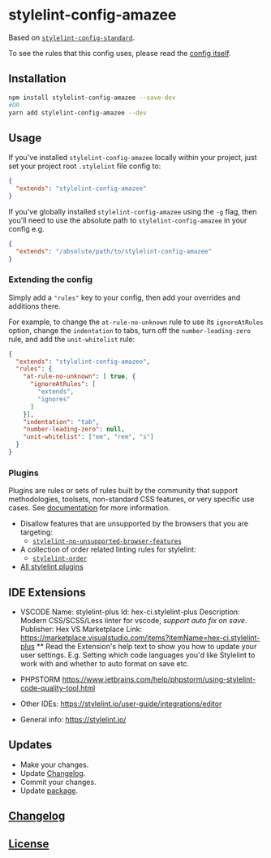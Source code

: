 # stylelint-config-amazee

Based on [`stylelint-config-standard`](https://github.com/stylelint/stylelint-config-standard).

To see the rules that this config uses, please read the [config itself](./index.js).

## Installation

```bash
npm install stylelint-config-amazee --save-dev
#OR
yarn add stylelint-config-amazee --dev

```

## Usage

If you've installed `stylelint-config-amazee` locally within your project, just set your project root `.stylelint` file config to:

```json
{
  "extends": "stylelint-config-amazee"
}
```

If you've globally installed `stylelint-config-amazee` using the `-g` flag, then you'll need to use the absolute path to `stylelint-config-amazee` in your config e.g.

```json
{
  "extends": "/absolute/path/to/stylelint-config-amazee"
}
```

### Extending the config

Simply add a `"rules"` key to your config, then add your overrides and additions there.

For example, to change the `at-rule-no-unknown` rule to use its `ignoreAtRules` option, change the `indentation` to tabs, turn off the `number-leading-zero` rule, and add the `unit-whitelist` rule:

```json
{
  "extends": "stylelint-config-amazee",
  "rules": {
    "at-rule-no-unknown": [ true, {
      "ignoreAtRules": [
        "extends",
        "ignores"
      ]
    }],
    "indentation": "tab",
    "number-leading-zero": null,
    "unit-whitelist": ["em", "rem", "s"]
  }
}
```

### Plugins
Plugins are rules or sets of rules built by the community that support methodologies, toolsets, non-standard CSS features, or very specific use cases. See [documentation](https://stylelint.io/user-guide/configuration/#plugins) for more information.

- Disallow features that are unsupported by the browsers that you are targeting:
  - [`stylelint-no-unsupported-browser-features`](https://www.npmjs.com/package/stylelint-no-unsupported-browser-features)
- A collection of order related linting rules for stylelint:
  - [`stylelint-order`](https://www.npmjs.com/package/stylelint-order)
- [All stylelint plugins](https://www.npmjs.com/search?q=keywords:stylelint-plugin)

## IDE Extensions
* VSCODE
    Name: stylelint-plus
    Id: hex-ci.stylelint-plus
    Description: Modern CSS/SCSS/Less linter for vscode, *support auto fix on save*.
    Publisher: Hex
    VS Marketplace Link: https://marketplace.visualstudio.com/items?itemName=hex-ci.stylelint-plus
** Read the Extension's help text to show you how to update your user settings. E.g. Setting which code languages you'd like Stylelint to work with and whether to auto format on save etc.

* PHPSTORM
    https://www.jetbrains.com/help/phpstorm/using-stylelint-code-quality-tool.html

* Other IDEs: https://stylelint.io/user-guide/integrations/editor
    
* General info: https://stylelint.io/

## Updates
* Make your changes.
* Update [Changelog](CHANGELOG.md).
* Commit your changes.
* Update [package](https://docs.npmjs.com/getting-started/publishing-npm-packages#how-to-update-a-package).

## [Changelog](CHANGELOG.md)

## [License](LICENSE)

